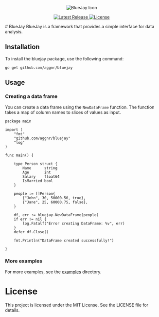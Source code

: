 
<div align="center">
  <img src="bluejay.ico" alt="BlueJay Icon">
</div>


<p align="center">
  <a href="https://github.com/aggnr/bluejay/releases/latest">
    <img src="https://img.shields.io/github/v/tag/aggnr/bluejay?label=latest%20release" alt="Latest Release">
  </a>
  <a href="https://github.com/aggnr/bluejay/blob/main/LICENSE">
    <img src="https://img.shields.io/github/license/aggnr/bluejay" alt="License">
  </a>
    
</p>

<p>
# BlueJay
BlueJay is a framework that provides a simple interface for data analysis.

## Installation
To install the bluejay package, use the following command:
    
```
go get github.com/aggnr/bluejay
```

## Usage

### Creating a data frame
You can create a data frame using the `NewDataFrame` function. The function takes a map of column names to slices of values as input.

``` 
package main

import (
	"fmt"
	"github.com/aggnr/bluejay"
	"log"
)

func main() {

	type Person struct {
		Name      string
		Age       int
		Salary    float64
		IsMarried bool
	}

	people := []Person{
		{"John", 30, 50000.50, true},
		{"Jane", 25, 60000.75, false},
	}

	df, err := bluejay.NewDataFrame(people)
	if err != nil {
		log.Fatalf("Error creating DataFrame: %v", err)
	}
	defer df.Close()

	fmt.Println("DataFrame created successfully!")

}
```

### More examples
For more examples, see the [examples](examples) directory.

# License
This project is licensed under the MIT License. See the LICENSE file for details.
</p>